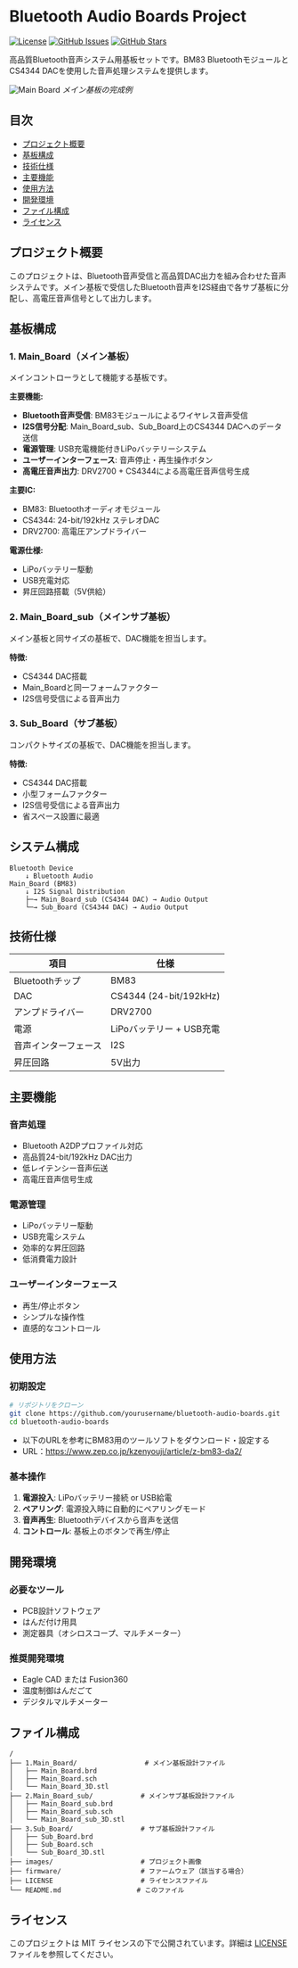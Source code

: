 # Bluetooth Audio Boards Project

[![License](https://img.shields.io/badge/license-MIT-blue.svg)](LICENSE)
[![GitHub Issues](https://img.shields.io/github/issues/yourusername/bluetooth-audio-boards.svg)](https://github.com/yourusername/bluetooth-audio-boards/issues)
[![GitHub Stars](https://img.shields.io/github/stars/yourusername/bluetooth-audio-boards.svg)](https://github.com/yourusername/bluetooth-audio-boards/stargazers)

高品質Bluetooth音声システム用基板セットです。BM83 BluetoothモジュールとCS4344 DACを使用した音声処理システムを提供します。

![Main Board](images/main_board.jpg)
*メイン基板の完成例*

## 目次

- [プロジェクト概要](#プロジェクト概要)
- [基板構成](#基板構成)
- [技術仕様](#技術仕様)
- [主要機能](#主要機能)
- [使用方法](#使用方法)
- [開発環境](#開発環境)
- [ファイル構成](#ファイル構成)
- [ライセンス](#ライセンス)

## プロジェクト概要

このプロジェクトは、Bluetooth音声受信と高品質DAC出力を組み合わせた音声システムです。メイン基板で受信したBluetooth音声をI2S経由で各サブ基板に分配し、高電圧音声信号として出力します。

## 基板構成

### 1. Main_Board（メイン基板）

メインコントローラとして機能する基板です。

**主要機能:**
- **Bluetooth音声受信**: BM83モジュールによるワイヤレス音声受信
- **I2S信号分配**: Main_Board_sub、Sub_Board上のCS4344 DACへのデータ送信
- **電源管理**: USB充電機能付きLiPoバッテリーシステム
- **ユーザーインターフェース**: 音声停止・再生操作ボタン
- **高電圧音声出力**: DRV2700 + CS4344による高電圧音声信号生成

**主要IC:**
- BM83: Bluetoothオーディオモジュール
- CS4344: 24-bit/192kHz ステレオDAC
- DRV2700: 高電圧アンプドライバー

**電源仕様:**
- LiPoバッテリー駆動
- USB充電対応
- 昇圧回路搭載（5V供給）

### 2. Main_Board_sub（メインサブ基板）

メイン基板と同サイズの基板で、DAC機能を担当します。

**特徴:**
- CS4344 DAC搭載
- Main_Boardと同一フォームファクター
- I2S信号受信による音声出力

### 3. Sub_Board（サブ基板）

コンパクトサイズの基板で、DAC機能を担当します。

**特徴:**
- CS4344 DAC搭載
- 小型フォームファクター
- I2S信号受信による音声出力
- 省スペース設置に最適

## システム構成

```
Bluetooth Device
    ↓ Bluetooth Audio
Main_Board (BM83)
    ↓ I2S Signal Distribution
    ├─→ Main_Board_sub (CS4344 DAC) → Audio Output
    └─→ Sub_Board (CS4344 DAC) → Audio Output
```

## 技術仕様

| 項目 | 仕様 |
|------|------|
| Bluetoothチップ | BM83 |
| DAC | CS4344 (24-bit/192kHz) |
| アンプドライバー | DRV2700 |
| 電源 | LiPoバッテリー + USB充電 |
| 音声インターフェース | I2S |
| 昇圧回路 | 5V出力 |

## 主要機能

### 音声処理
- Bluetooth A2DPプロファイル対応
- 高品質24-bit/192kHz DAC出力
- 低レイテンシー音声伝送
- 高電圧音声信号生成

### 電源管理
- LiPoバッテリー駆動
- USB充電システム
- 効率的な昇圧回路
- 低消費電力設計

### ユーザーインターフェース
- 再生/停止ボタン
- シンプルな操作性
- 直感的なコントロール

## 使用方法

### 初期設定
```bash
# リポジトリをクローン
git clone https://github.com/yourusername/bluetooth-audio-boards.git
cd bluetooth-audio-boards
```

- 以下のURLを参考にBM83用のツールソフトをダウンロード・設定する
- URL：https://www.zep.co.jp/kzenyouji/article/z-bm83-da2/

### 基本操作
1. **電源投入**: LiPoバッテリー接続 or USB給電
2. **ペアリング**: 電源投入時に自動的にペアリングモード
3. **音声再生**: Bluetoothデバイスから音声を送信
4. **コントロール**: 基板上のボタンで再生/停止

## 開発環境

### 必要なツール
- PCB設計ソフトウェア
- はんだ付け用具
- 測定器具（オシロスコープ、マルチメーター）

### 推奨開発環境
- Eagle CAD または Fusion360
- 温度制御はんだごて
- デジタルマルチメーター

## ファイル構成

```
/
├── 1.Main_Board/                 # メイン基板設計ファイル
│   ├── Main_Board.brd         
│   ├── Main_Board.sch
│   └── Main_Board_3D.stl
├── 2.Main_Board_sub/            # メインサブ基板設計ファイル
│   ├── Main_Board_sub.brd         
│   ├── Main_Board_sub.sch
│   └── Main_Board_sub_3D.stl
├── 3.Sub_Board/                 # サブ基板設計ファイル
│   ├── Sub_Board.brd         
│   ├── Sub_Board.sch
│   └── Sub_Board_3D.stl
├── images/                      # プロジェクト画像
├── firmware/                    # ファームウェア（該当する場合）
├── LICENSE                      # ライセンスファイル
└── README.md                   # このファイル
```

## ライセンス

このプロジェクトは MIT ライセンスの下で公開されています。詳細は [LICENSE](LICENSE) ファイルを参照してください。
